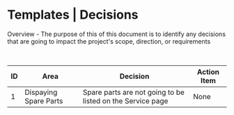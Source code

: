 # Templates | Decisions

Overview - The purpose of this of this document is to identify any decisions that are going to impact the project's scope, direction, or requirements

<br>

| ID  | Area                 | Decision                                                   | Action Item |
| --- | --------------------- | ---------------------------------------------------------- | ----------- |
| 1   | Dispaying Spare Parts | Spare parts are not going to be listed on the Service page | None        |
